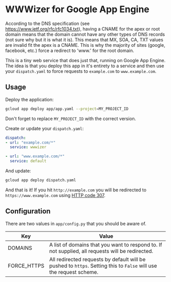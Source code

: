 WWWizer for Google App Engine
=============================

According to the DNS specification (see https://www.ietf.org/rfc/rfc1034.txt),
having a CNAME for the apex or root domain means that the domain cannot have any
other types of DNS records (not sure why but it is what it is). This means that
MX, SOA, CA, TXT values are invalid fit the apex is a CNAME. This is why the
majority of sites (google, facebook, etc.) force a redirect to 'www.' for the
root domain.

This is a tiny web service that does just that, running on Google App Engine.
The idea is that you deploy this app in it's entirety to a service and then use
your ``dispatch.yaml`` to force requests to ``example.com`` to
``www.example.com``.

Usage
-----

Deploy the application:

```bash
gcloud app deploy app/app.yaml --project=MY_PROJECT_ID
```

Don't forget to replace ``MY_PROJECT_ID`` with the correct version.

Create or update your ``dispatch.yaml``:

```yaml
dispatch:
- url: "example.com/*"
  service: wwwizer

- url: "www.example.com/*"
  service: default
```

And update:

```bash
gcloud app deploy dispatch.yaml
```

And that is it! If you hit ``http://example.com`` you will be redirected to
``https://www.example.com`` using [HTTP code
307](https://developer.mozilla.org/en-US/docs/Web/HTTP/Status/307).

Configuration
-------------

There are two values in ``app/config.py`` that you should be aware of.

Key | Value
--- | -----
DOMAINS | A list of domains that you want to respond to. If not supplied, all requests will be redirected.
FORCE_HTTPS | All redirected requests by default will be pushed to ``https``. Setting this to ``False`` will use the request scheme.
